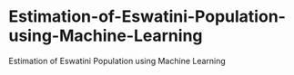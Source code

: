 # Estimation-of-Eswatini-Population-using-Machine-Learning
Estimation of Eswatini Population using Machine Learning
